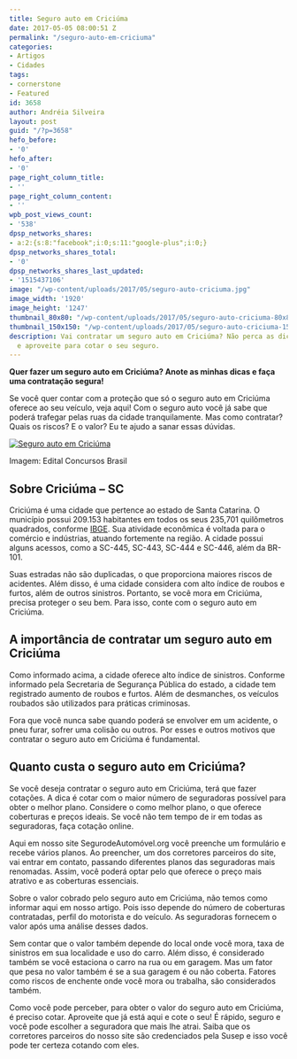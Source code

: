 ```yaml
---
title: Seguro auto em Criciúma
date: 2017-05-05 08:00:51 Z
permalink: "/seguro-auto-em-criciuma"
categories:
- Artigos
- Cidades
tags:
- cornerstone
- Featured
id: 3658
author: Andréia Silveira
layout: post
guid: "/?p=3658"
hefo_before:
- '0'
hefo_after:
- '0'
page_right_column_title:
- ''
page_right_column_content:
- ''
wpb_post_views_count:
- '538'
dpsp_networks_shares:
- a:2:{s:8:"facebook";i:0;s:11:"google-plus";i:0;}
dpsp_networks_shares_total:
- '0'
dpsp_networks_shares_last_updated:
- '1515437106'
image: "/wp-content/uploads/2017/05/seguro-auto-criciuma.jpg"
image_width: '1920'
image_height: '1247'
thumbnail_80x80: "/wp-content/uploads/2017/05/seguro-auto-criciuma-80x80.jpg"
thumbnail_150x150: "/wp-content/uploads/2017/05/seguro-auto-criciuma-150x150.jpg"
description: Vai contratar um seguro auto em Criciúma? Não perca as dicas do SegurodeAutomóvel.org
  e aproveite para cotar o seu seguro.
---
```


**Quer fazer um seguro auto em Criciúma? Anote as minhas dicas e faça uma contratação segura!**

Se você quer contar com a proteção que só o seguro auto em Criciúma oferece ao seu veículo, veja aqui! Com o seguro auto você já sabe que poderá trafegar pelas ruas da cidade tranquilamente. Mas como contratar? Quais os riscos? E o valor? Eu te ajudo a sanar essas dúvidas.

<div id="attachment_3659"  class="wp-caption aligncenter">
  <a href="/wp-content/uploads/2017/05/seguro-auto-criciuma.jpg"><img class="wp-image-3659 size-large" title="Seguro auto em Criciúma" src="/wp-content/uploads/2017/05/seguro-auto-criciuma-700x455.jpg" alt="Seguro auto em Criciúma" width="700" height="455" srcset="/wp-content/uploads/2017/05/seguro-auto-criciuma-700x455.jpg 700w, /wp-content/uploads/2017/05/seguro-auto-criciuma-250x162.jpg 250w, /wp-content/uploads/2017/05/seguro-auto-criciuma-768x499.jpg 768w, /wp-content/uploads/2017/05/seguro-auto-criciuma-120x78.jpg 120w" sizes="(max-width: 700px) 100vw, 700px" /></a>
  
  <p class="wp-caption-text">
    Imagem: Edital Concursos Brasil
  </p>
</div>

## Sobre Criciúma &#8211; SC

Criciúma é uma cidade que pertence ao estado de Santa Catarina. O município possui 209.153 habitantes em todos os seus 235,701 quilômetros quadrados, conforme <a href="http://cidades.ibge.gov.br/xtras/perfil.php?codmun=420460" target="_blank" rel="noopener noreferrer">IBGE</a>. Sua atividade econômica é voltada para o comércio e indústrias, atuando fortemente na região. A cidade possui alguns acessos, como a SC-445, SC-443, SC-444 e SC-446, além da BR-101.

Suas estradas não são duplicadas, o que proporciona maiores riscos de acidentes. Além disso, é uma cidade considera com alto índice de roubos e furtos, além de outros sinistros. Portanto, se você mora em Criciúma, precisa proteger o seu bem. Para isso, conte com o seguro auto em Criciúma.

## A importância de contratar um seguro auto em Criciúma

Como informado acima, a cidade oferece alto índice de sinistros. Conforme informado pela Secretaria de Segurança Pública do estado, a cidade tem registrado aumento de roubos e furtos. Além de desmanches, os veículos roubados são utilizados para práticas criminosas.

Fora que você nunca sabe quando poderá se envolver em um acidente, o pneu furar, sofrer uma colisão ou outros. Por esses e outros motivos que contratar o seguro auto em Criciúma é fundamental.

## Quanto custa o seguro auto em Criciúma?

Se você deseja contratar o seguro auto em Criciúma, terá que fazer cotações. A dica é cotar com o maior número de seguradoras possível para obter o melhor plano. Considere o como melhor plano, o que oferece coberturas e preços ideais. Se você não tem tempo de ir em todas as seguradoras, faça cotação online.

Aqui em nosso site SegurodeAutomóvel.org você preenche um formulário e recebe vários planos. Ao preencher, um dos corretores parceiros do site, vai entrar em contato, passando diferentes planos das seguradoras mais renomadas. Assim, você poderá optar pelo que oferece o preço mais atrativo e as coberturas essenciais.

Sobre o valor cobrado pelo seguro auto em Criciúma, não temos como informar aqui em nosso artigo. Pois isso depende do número de coberturas contratadas, perfil do motorista e do veículo. As seguradoras fornecem o valor após uma análise desses dados.

Sem contar que o valor também depende do local onde você mora, taxa de sinistros em sua localidade e uso do carro. Além disso, é considerado também se você estaciona o carro na rua ou em garagem. Mas um fator que pesa no valor também é se a sua garagem é ou não coberta. Fatores como riscos de enchente onde você mora ou trabalha, são considerados também.

Como você pode perceber, para obter o valor do seguro auto em Criciúma, é preciso cotar. Aproveite que já está aqui e cote o seu! É rápido, seguro e você pode escolher a seguradora que mais lhe atrai. Saiba que os corretores parceiros do nosso site são credenciados pela Susep e isso você pode ter certeza cotando com eles.
